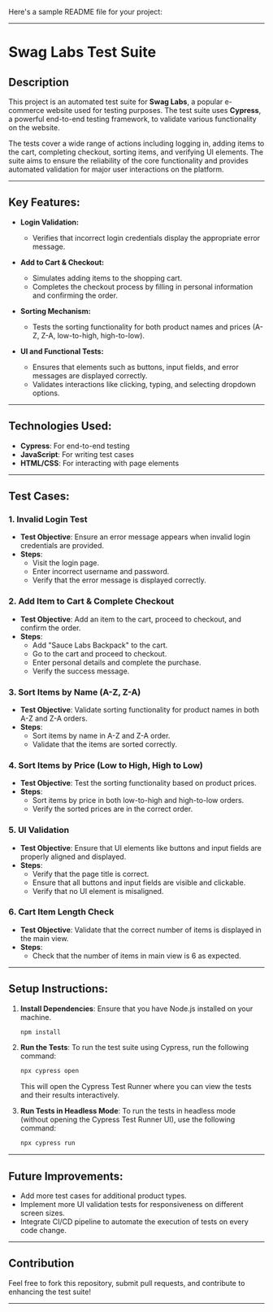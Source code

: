 Here's a sample README file for your project:

---

# Swag Labs Test Suite

## Description

This project is an automated test suite for **Swag Labs**, a popular e-commerce website used for testing purposes. The test suite uses **Cypress**, a powerful end-to-end testing framework, to validate various functionality on the website.

The tests cover a wide range of actions including logging in, adding items to the cart, completing checkout, sorting items, and verifying UI elements. The suite aims to ensure the reliability of the core functionality and provides automated validation for major user interactions on the platform.

---

## Key Features:

- **Login Validation:**
   - Verifies that incorrect login credentials display the appropriate error message.
  
- **Add to Cart & Checkout:**
   - Simulates adding items to the shopping cart.
   - Completes the checkout process by filling in personal information and confirming the order.

- **Sorting Mechanism:**
   - Tests the sorting functionality for both product names and prices (A-Z, Z-A, low-to-high, high-to-low).

- **UI and Functional Tests:**
   - Ensures that elements such as buttons, input fields, and error messages are displayed correctly.
   - Validates interactions like clicking, typing, and selecting dropdown options.

---

## Technologies Used:

- **Cypress**: For end-to-end testing
- **JavaScript**: For writing test cases
- **HTML/CSS**: For interacting with page elements

---

## Test Cases:

### 1. **Invalid Login Test**
   - **Test Objective**: Ensure an error message appears when invalid login credentials are provided.
   - **Steps**:
     - Visit the login page.
     - Enter incorrect username and password.
     - Verify that the error message is displayed correctly.

### 2. **Add Item to Cart & Complete Checkout**
   - **Test Objective**: Add an item to the cart, proceed to checkout, and confirm the order.
   - **Steps**:
     - Add "Sauce Labs Backpack" to the cart.
     - Go to the cart and proceed to checkout.
     - Enter personal details and complete the purchase.
     - Verify the success message.

### 3. **Sort Items by Name (A-Z, Z-A)**
   - **Test Objective**: Validate sorting functionality for product names in both A-Z and Z-A orders.
   - **Steps**:
     - Sort items by name in A-Z and Z-A order.
     - Validate that the items are sorted correctly.

### 4. **Sort Items by Price (Low to High, High to Low)**
   - **Test Objective**: Test the sorting functionality based on product prices.
   - **Steps**:
     - Sort items by price in both low-to-high and high-to-low orders.
     - Verify the sorted prices are in the correct order.

### 5. **UI Validation**
   - **Test Objective**: Ensure that UI elements like buttons and input fields are properly aligned and displayed.
   - **Steps**:
     - Verify that the page title is correct.
     - Ensure that all buttons and input fields are visible and clickable.
     - Verify that no UI element is misaligned.

### 6. **Cart Item Length Check**
   - **Test Objective**: Validate that the correct number of items is displayed in the main view.
   - **Steps**:
     - Check that the number of items in main view is 6 as expected.

---

## Setup Instructions:

1. **Install Dependencies**: Ensure that you have Node.js installed on your machine.

   ```bash
   npm install
   ```

2. **Run the Tests**: To run the test suite using Cypress, run the following command:

   ```bash
   npx cypress open
   ```

   This will open the Cypress Test Runner where you can view the tests and their results interactively.

3. **Run Tests in Headless Mode**: To run the tests in headless mode (without opening the Cypress Test Runner UI), use the following command:

   ```bash
   npx cypress run
   ```

---

## Future Improvements:

- Add more test cases for additional product types.
- Implement more UI validation tests for responsiveness on different screen sizes.
- Integrate CI/CD pipeline to automate the execution of tests on every code change.

---

## Contribution

Feel free to fork this repository, submit pull requests, and contribute to enhancing the test suite!

---